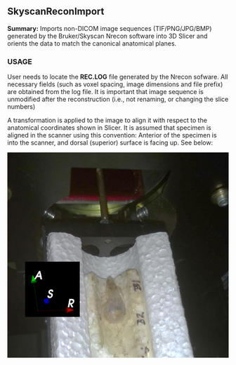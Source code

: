 ## SkyscanReconImport
**Summary:** Imports non-DICOM image sequences (TIF/PNG/JPG/BMP) generated by the Bruker/Skyscan Nrecon software into 3D Slicer and orients the data to match the canonical anatomical planes.

### USAGE
User needs to locate the **REC.LOG** file generated by the Nrecon sofware. All necessary fields (such as voxel spacing, image dimensions and file prefix) are obtained from the log file. It is important that image sequence is unmodified after the reconstruction (i.e., not renaming, or changing the slice numbers)

A transformation is applied to the image to align it with respect to the anatomical coordinates shown in Slicer. It is assumed that specimen is aligned in the scanner using this convention: Anterior of the specimen is into the scanner, and dorsal (superior) surface is facing up. See below:

<img src="Coordinate_system.png">


